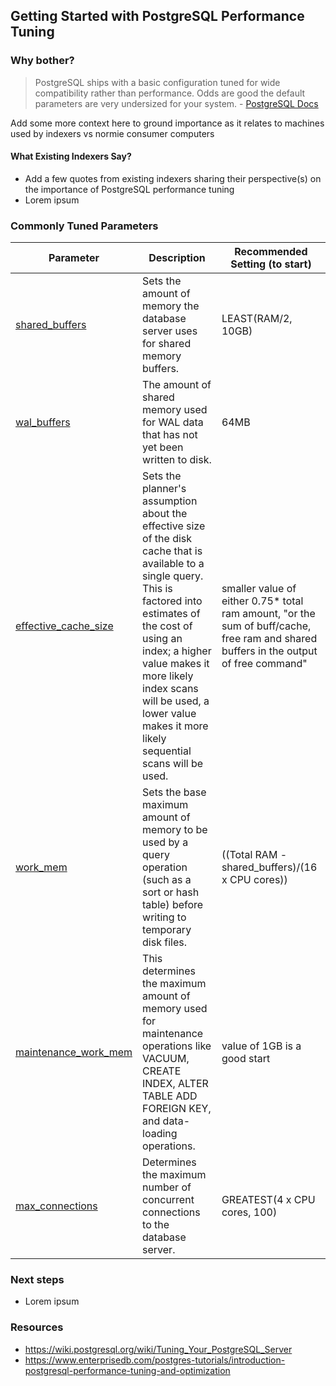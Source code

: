 ## Getting Started with PostgreSQL Performance Tuning

### Why bother?
> PostgreSQL ships with a basic configuration tuned for wide compatibility rather than performance. Odds are good the default parameters are very undersized for your system. - [PostgreSQL Docs](https://wiki.postgresql.org/wiki/Tuning_Your_PostgreSQL_Server)

Add some more context here to ground importance as it relates to machines used by indexers vs normie consumer computers

#### What Existing Indexers Say?
* Add a few quotes from existing indexers sharing their perspective(s) on the importance of PostgreSQL performance tuning
* Lorem ipsum

### Commonly Tuned Parameters

| Parameter | Description | Recommended Setting (to start) |
| --- | --- | --- | 
| [shared_buffers](https://www.postgresql.org/docs/current/runtime-config-resource.html#GUC-SHARED-BUFFERS) | Sets the amount of memory the database server uses for shared memory buffers. | LEAST(RAM/2, 10GB) |
| [wal_buffers](https://www.postgresql.org/docs/current/runtime-config-wal.html#GUC-WAL-BUFFERS) | The amount of shared memory used for WAL data that has not yet been written to disk. | 64MB |
| [effective_cache_size](https://www.postgresql.org/docs/current/runtime-config-query.html#GUC-EFFECTIVE-CACHE-SIZE) | Sets the planner's assumption about the effective size of the disk cache that is available to a single query. This is factored into estimates of the cost of using an index; a higher value makes it more likely index scans will be used, a lower value makes it more likely sequential scans will be used. | smaller value of either 0.75* total ram amount, "or the sum of buff/cache, free ram and shared buffers in the output of free command" |
| [work_mem](https://www.postgresql.org/docs/current/runtime-config-resource.html#GUC-WORK-MEM) | Sets the base maximum amount of memory to be used by a query operation (such as a sort or hash table) before writing to temporary disk files. | ((Total RAM - shared_buffers)/(16 x CPU cores)) |
| [maintenance_work_mem](https://www.postgresql.org/docs/current/runtime-config-resource.html#GUC-MAINTENANCE-WORK-MEM) | This determines the maximum amount of memory used for maintenance operations like VACUUM, CREATE INDEX, ALTER TABLE ADD FOREIGN KEY, and data-loading operations. | value of 1GB is a good start |
| [max_connections](https://www.postgresql.org/docs/current/runtime-config-connection.html#GUC-MAX-CONNECTIONS) | Determines the maximum number of concurrent connections to the database server.	| GREATEST(4 x CPU cores, 100) |

### Next steps
* Lorem ipsum

### Resources
* https://wiki.postgresql.org/wiki/Tuning_Your_PostgreSQL_Server
* https://www.enterprisedb.com/postgres-tutorials/introduction-postgresql-performance-tuning-and-optimization
